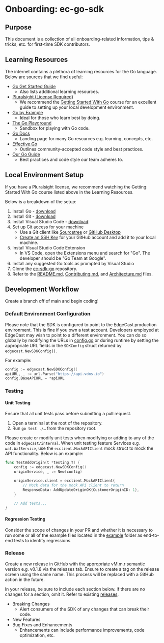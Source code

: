 # Onboarding: ec-go-sdk

## Purpose
This document is a collection of all onboarding-related information, tips & 
tricks, etc. for first-time SDK contributors.

## Learning Resources
The internet contains a plethora of learning resources for the Go language. 
Below are sources that we find useful:
- [Go Get Started Guide](https://go.dev/learn/)
    - Also lists additional learning resources.
- [Pluralsight (License Required)](https://www.pluralsight.com/)
    - We recommend the [Getting Started With Go](https://app.pluralsight.com/library/courses/getting-started-with-go/) course for an excellent guide to setting up your 
    local development environment.
- [Go by Example](https://gobyexample.com/)
    - Ideal for those who learn best by doing.
- [The Go Playground](https://go.dev/play/)
    - Sandbox for playing with Go code.
- [Go Docs](https://golang.org/doc/)
    - Landing page for many Go resources e.g. learning, concepts, etc.
- [Effective Go](https://go.dev/doc/effective_go)
    - Outlines community-accepted code style and best practices.
- [Our Go Guide](https://github.com/EdgeCast/ec-sdk-go/blob/main/Go.md)
    - Best practices and code style our team adheres to.

## Local Environment Setup
If you have a Pluralsight license, we recommend watching the Getting Started 
With Go course listed above in the Learning Resources.

Below is a breakdown of the setup:
1. Install Go - [download](https://go.dev/dl/)
2. Install Git - [download](https://git-scm.com/downloads)
3. Install Visual Studio Code - [download](https://code.visualstudio.com/download)
4. Set up Git access for your machine
    - Use a Git client like [Sourcetree](https://www.sourcetreeapp.com/) or
    [GitHub Desktop](https://desktop.github.com/)
    - [Create an SSH Key](https://docs.github.com/en/authentication/connecting-to-github-with-ssh) 
    for your GitHub account and add it to your local machine.
5. Install Visual Studio Code Extension
    - In VS Code, open the Extensions menu and search for "Go". The developer 
    should be "Go Team at Google".
6. Install any suggested Go tools as prompted by Visual Studio
7. Clone the [ec-sdk-go](https://github.com/EdgeCast/ec-sdk-go) repository.
8. Refer to the [README.md](README.md), [Contributing.md](Contributing.md), and 
[Architecture.md](Architecture.md) files.

## Development Workflow
Create a branch off of main and begin coding! 

### Default Environment Configuration
Please note that the SDK is configured to point to the EdgeCast production 
environment. This is fine if you own a test account. Developers employed at 
EdgeCast may wish to point to a different environment. You can do so globally by 
modifying the URLs in [config.go](edgecast/config.go) or during runtime by 
setting the appropriate URL fields in the `SDKConfig` struct returned by 
`edgecast.NewSDKConfig()`. 

For example:
```go
config := edgecast.NewSDKConfig()
apiURL, _ := url.Parse("https://api.vdms.io")
config.BaseAPIURL = *apiURL
```

### Testing
#### Unit Testing
Ensure that all unit tests pass before submitting a pull request. 

1. Open a terminal at the root of the repository.
2. Run `go test ./…` from the repository root. 

Please create or modify unit tests when modifying or adding to any of the code 
in `edgecast/internal`. When unit testing feature Services e.g. 
`waf.WafService`, use the `ecclient.MockAPIClient` mock struct to mock the API
functionality. Below is an example:

```go
func TestAddOrigin(t *testing.T) {
	config := edgecast.NewSDKConfig()
	originService, _ := New(config)

	originService.client = ecclient.MockAPIClient{
		// Mock data for the mock API client to return
		ResponseData: AddUpdateOriginOK{CustomerOriginID: 1},
	}

	// Add tests...
}
```

#### Regression Testing
Consider the scope of changes in your PR and whether it is necessary to run some 
or all of the example files located in the [example](example) folder as 
end-to-end tests to identify regressions.

### Release
Create a new release in GitHub with the appropriate vM.m.r semantic version e.g. 
v0.1.8 via the releases tab. Ensure to create a tag on the release screen using 
the same name. This process will be replaced with a GitHub action in the future.

In your release, be sure to include each section below. If there are no changes
for a section, omit it. Refer to existing 
[releases](https://github.com/EdgeCast/ec-sdk-go/releases).
- Breaking Changes
    - Alert consumers of the SDK of any changes that can break their code.
- New Features
- Bug Fixes and Enhancements
    - Enhancements can include performance improvements, code optimization, etc.